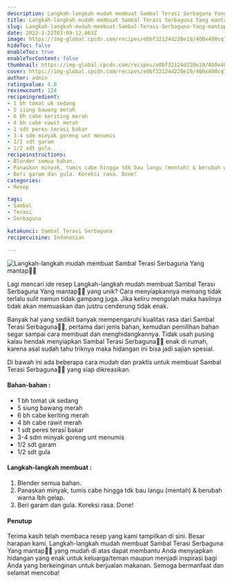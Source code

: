 ```yaml
---
description: Langkah-langkah mudah membuat Sambal Terasi Serbaguna Yang mantap"
title: Langkah-langkah mudah membuat Sambal Terasi Serbaguna Yang mantap
slug: Langkah-langkah-mudah-membuat-Sambal-Terasi-Serbaguna-Yang-mantap
date: 2022-3-22T03:09:12.063Z
image: https://img-global.cpcdn.com/recipes/e0bf32124d220e10/400x400cq70/photo.jpg
hideToc: false
enableToc: true
enableTocContent: false
thumbnail: https://img-global.cpcdn.com/recipes/e0bf32124d220e10/400x400cq70/photo.jpg
cover: https://img-global.cpcdn.com/recipes/e0bf32124d220e10/400x400cq70/photo.jpg
author: admin
ratingvalue: 4.8
reviewcount: 124
recipeingredient:
- 1 bh tomat uk sedang
- 5 siung bawang merah
- 6 bh cabe keriting merah
- 4 bh cabe rawit merah
- 1 sdt peres terasi bakar
- 3-4 sdm minyak goreng unt menumis
- 1/2 sdt garam
- 1/2 sdt gula
recipeinstructions:
- Blender semua bahan.
- Panaskan minyak, tumis cabe hingga tdk bau langu (mentah) & berubah warna lbh gelap.
- Beri garam dan gula. Koreksi rasa. Done!
categories:
- Resep

tags:
- Sambal
- Terasi
- Serbaguna

katakunci: Sambal Terasi Serbaguna
recipecuisine: Indonesian

---
```


![Langkah-langkah mudah membuat Sambal Terasi Serbaguna Yang mantap👩‍🍳](https://img-global.cpcdn.com/recipes/e0bf32124d220e10/400x400cq70/photo.jpg)

Lagi mencari ide resep Langkah-langkah mudah membuat Sambal Terasi Serbaguna Yang mantap👩‍🍳 yang unik? Cara menyiapkannya memang tidak terlalu sulit namun tidak gampang juga. Jika keliru mengolah maka hasilnya tidak akan memuaskan dan justru cenderung tidak enak.

Banyak hal yang sedikit banyak mempengaruhi kualitas rasa dari Sambal Terasi Serbaguna👩‍🍳, pertama dari jenis bahan, kemudian pemilihan bahan segar sampai cara membuat dan menghidangkannya. Tidak usah pusing kalau hendak menyiapkan Sambal Terasi Serbaguna👩‍🍳 enak di rumah, karena asal sudah tahu triknya maka hidangan ini bisa jadi sajian spesial.

Di bawah ini ada beberapa cara mudah dan praktis untuk membuat Sambal Terasi Serbaguna👩‍🍳 yang siap dikreasikan.

<!--inarticleads1-->

#### Bahan-bahan :

- 1 bh tomat uk sedang
- 5 siung bawang merah
- 6 bh cabe keriting merah
- 4 bh cabe rawit merah
- 1 sdt peres terasi bakar
- 3-4 sdm minyak goreng unt menumis
- 1/2 sdt garam
- 1/2 sdt gula

<!--inarticleads2-->

#### Langkah-langkah membuat :

1. Blender semua bahan.
1. Panaskan minyak, tumis cabe hingga tdk bau langu (mentah) & berubah warna lbh gelap.
1. Beri garam dan gula. Koreksi rasa. Done!

#### Penutup

Terima kasih telah membaca resep yang kami tampilkan di sini. Besar harapan kami, Langkah-langkah mudah membuat Sambal Terasi Serbaguna Yang mantap👩‍🍳 yang mudah di atas dapat membantu Anda menyiapkan hidangan yang enak untuk keluarga/teman maupun menjadi inspirasi bagi Anda yang berkeinginan untuk berjualan makanan. Semoga bermanfaat dan selamat mencoba!